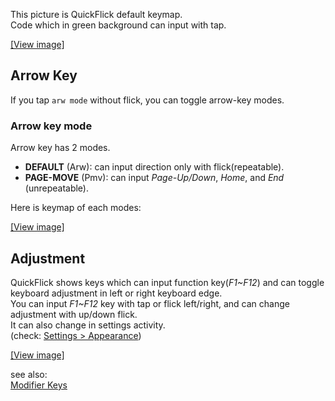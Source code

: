 <!DOCTYPE html>
<html>
<head>
    <meta charset="UTF-8">
    <meta name="viewport" content="width=device-width, initial-scale=1">
    <link rel="stylesheet" href="file:///github-markdown.css" ref="stylesheet" type="text/css">
    <style>
        .markdown-body {
            box-sizing: border-box;
            margin: 0 auto;
            padding: 15px;
        }
    </style>
</head>
<body>
<p>This picture is QuickFlick default keymap.<br />
Code which in green background can input with tap.</p>
<p><a href="file:///android-asset/keymap_overview.png">[View image]</a></p>
<p><a id="1"></a></p>
<h2>Arrow Key</h2>
<p>If you tap <code>arw mode</code> without flick, you can toggle arrow-key modes.</p>
<h3>Arrow key mode</h3>
<p>Arrow key has 2 modes.</p>
<ul>
<li><strong>DEFAULT</strong> (Arw): can input direction only with flick(repeatable).</li>
<li><strong>PAGE-MOVE</strong> (Pmv): can input <em>Page-Up/Down</em>, <em>Home</em>, and <em>End</em> (unrepeatable).</li>
</ul>
<p>Here is keymap of each modes:</p>
<p><a href="file:///android-asset/keymap_arrow.png">[View image]</a></p>
<p><a id="2"></a></p>
<h2>Adjustment</h2>
<p>QuickFlick shows keys which can input function key(<em>F1~F12</em>) and can toggle keyboard adjustment in left or right keyboard edge.<br />
You can input <em>F1~F12</em> key with tap or flick left/right, and can change adjustment with up/down flick.<br />
It can also change in settings activity.<br />
(check: <a href="file:///android-asset/Settings.md#3">Settings &gt; Appearance</a>)</p>
<p><a href="file:///android-asset/keymap_fn.png">[View image]</a></p>
<p>see also:<br />
<a href="file:///android-asset/Modifier-keys.md">Modifier Keys</a></p>
</body>
</html>
